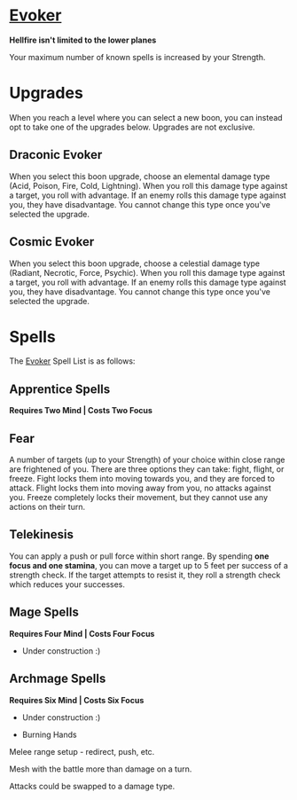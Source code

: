 # [Evoker](Evoker.md)
**Hellfire isn't limited to the lower planes**

Your maximum number of known spells is increased by your Strength.

# Upgrades
When you reach a level where you can select a new boon, you can instead opt to take one of the upgrades below. Upgrades are not exclusive.

## Draconic Evoker
When you select this boon upgrade, choose an elemental damage type (Acid, Poison, Fire, Cold, Lightning). When you roll this damage type against a target, you roll with advantage. If an enemy rolls this damage type against you, they have disadvantage. You cannot change this type once you've selected the upgrade.

## Cosmic Evoker
When you select this boon upgrade, choose a celestial damage type (Radiant, Necrotic, Force, Psychic). When you roll this damage type against a target, you roll with advantage. If an enemy rolls this damage type against you, they have disadvantage. You cannot change this type once you've selected the upgrade.

# Spells
The [Evoker](Evoker.md) Spell List is as follows:

## Apprentice Spells
**Requires Two Mind | Costs Two Focus**

## Fear
A number of targets (up to your Strength) of your choice within close range are frightened of you. There are three options they can take: fight, flight, or freeze. Fight locks them into moving towards you, and they are forced to attack. Flight locks them into moving away from you, no attacks against you. Freeze completely locks their movement, but they cannot use any actions on their turn.

## Telekinesis
You can apply a push or pull force within short range. By spending **one focus and one stamina**, you can move a target up to 5 feet per success of a strength check. If the target attempts to resist it, they roll a strength check which reduces your successes.

## Mage Spells
**Requires Four Mind | Costs Four Focus**

- Under construction :)

## Archmage Spells
**Requires Six Mind | Costs Six Focus**

- Under construction :)


- Burning Hands

Melee range setup - redirect, push, etc.

Mesh with the battle more than damage on a turn.

Attacks could be swapped to a damage type.